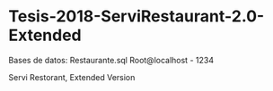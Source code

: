 # Tesis-2018-ServiRestaurant-2.0-Extended

Bases de datos: Restaurante.sql
Root@localhost - 1234

Servi Restorant, Extended Version
